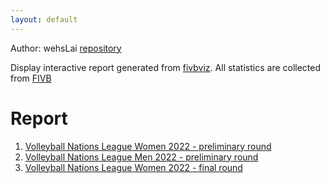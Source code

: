 ```yaml
---
layout: default
---
```

Author: wehsLai
[repository](https://github.com/wehsLai/fivbrp)

Display interactive report generated from [fivbviz](https://github.com/wehsLai/fivbviz).
All statistics are collected from [FIVB](https://www.fivb.com/)

# Report
1. [Volleyball Nations League Women 2022 - preliminary round](stats/wvnl2022.html)
2. [Volleyball Nations League Men 2022 - preliminary round](stats/mvnl2022.html)
3. [Volleyball Nations League Women 2022 - final round](stats/wvnl2022_f.html)